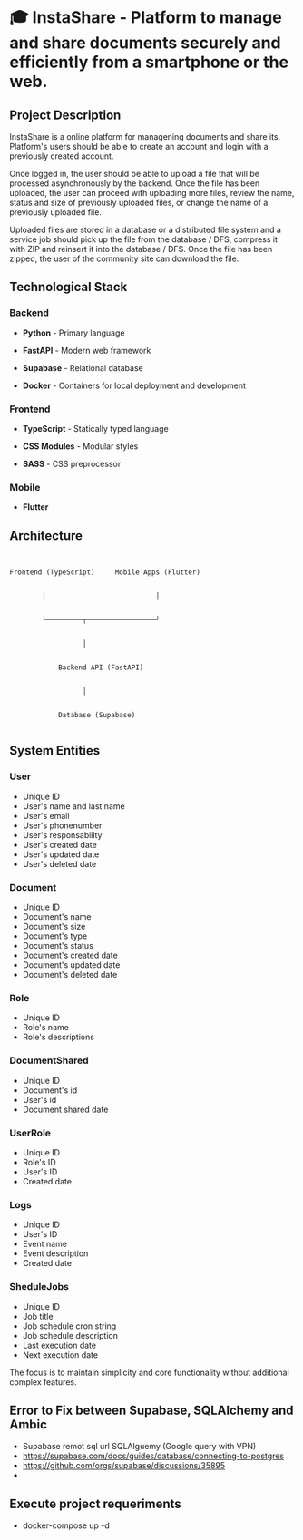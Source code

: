 # 🎓 InstaShare - Platform to manage and share documents securely and efficiently from a smartphone or the web.

## Project Description


InstaShare is a online platform for managening documents and share its. Platform's users should be able to create an account and login with a previously created account. 

Once logged in, the user should be able to upload a file that will be processed asynchronously by the backend.
Once the file has been uploaded, the user can proceed with uploading more files, review the name, status and size of previously uploaded files, or change the name of a previously uploaded file.

Uploaded files are stored in a database or a distributed file system and a service job should pick up the file from the database / DFS, compress it with ZIP and reinsert it into the database / DFS. 
Once the file has been zipped, the user of the community site can download the file. 



## Technological Stack


### Backend


- **Python** - Primary language


- **FastAPI** - Modern web framework


- **Supabase** - Relational database


- **Docker** - Containers for local deployment and development


### Frontend


- **TypeScript** - Statically typed language


- **CSS Modules** - Modular styles


- **SASS** - CSS preprocessor


### Mobile


- **Flutter**


## Architecture

```


Frontend (TypeScript)     Mobile Apps (Flutter)


        │                           │


        └─────────┬─────────────────┘


                  │


            Backend API (FastAPI)


                  │


            Database (Supabase)


```

## System Entities

### User
  - Unique ID
  - User's name and last name
  - User's email
  - User's phonenumber
  - User's responsability
  - User's created date
  - User's updated date
  - User's deleted date
### Document
  - Unique ID
  - Document's name
  - Document's size
  - Document's type
  - Document's status
  - Document's created date
  - Document's updated date
  - Document's deleted date
### Role
  - Unique ID
  - Role's name
  - Role's descriptions
### DocumentShared
  - Unique ID
  - Document's id
  - User's id
  - Document shared date
### UserRole
 - Unique ID
 - Role's ID
 - User's ID
 - Created date
### Logs
 - Unique ID
 - User's ID
 - Event name
 - Event description
 - Created date
### SheduleJobs
 - Unique ID
 - Job title
 - Job schedule cron string
 - Job schedule description
 - Last execution date
 - Next execution date

The focus is to maintain simplicity and core functionality without additional complex features.


## Error to Fix between Supabase, SQLAlchemy and Ambic

- Supabase remot sql url SQLAlguemy (Google query with VPN)
- https://supabase.com/docs/guides/database/connecting-to-postgres
- https://github.com/orgs/supabase/discussions/35895
-  

## Execute project requeriments

- docker-compose up -d